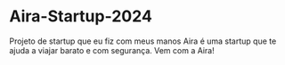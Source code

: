 # Aira-Startup-2024
Projeto de startup que eu fiz com meus manos
Aira é uma startup que te ajuda a viajar barato e com segurança. Vem com a Aira!
